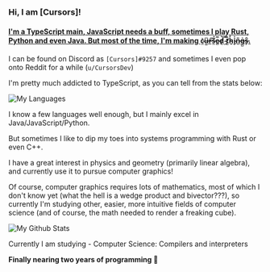 ### Hi, I am \[Cursors\]!

#### [I'm a TypeScript main, JavaScript needs a buff, sometimes I play Rust, Python and even Java. But most of the time, I'm making c̴̼͛u̶͚͆r̵̲͠s̵̼̈́e̷̻̿d̸̖͝ ̴̪̿t̸̫̏h̴͍̒i̴̡̍n̵̟̎g̶̺͐s̵̗̑.](https://cursorsdottsx.github.io/)

I can be found on Discord as `[Cursors]#9257` and sometimes I even pop onto Reddit for a while (`u/CursorsDev`)

I'm pretty much addicted to TypeScript, as you can tell from the stats below:

![My Languages](https://github-readme-stats.vercel.app/api/top-langs/?username=cursorsdottsx&layout=compact&theme=dark)

I know a few languages well enough, but I mainly excel in Java/JavaScript/Python.

But sometimes I like to dip my toes into systems programming with Rust or even C++.

I have a great interest in physics and geometry (primarily linear algebra), and currently use it to pursue computer graphics!

Of course, computer graphics requires lots of mathematics, most of which I don't know yet (what the hell is a wedge product and bivector???),
so currently I'm studying other, easier, more intuitive fields of computer science (and of course, the math needed to render a freaking cube).

![My Github Stats](https://github-readme-stats.vercel.app/api?username=cursorsdottsx&count_private=true&show_icons=true&theme=dark)

Currently I am studying - Computer Science: Compilers and interpreters

**Finally nearing two years of programming :tada:**
